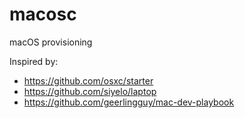 # macosc

macOS provisioning

Inspired by:

* https://github.com/osxc/starter
* https://github.com/siyelo/laptop
* https://github.com/geerlingguy/mac-dev-playbook
